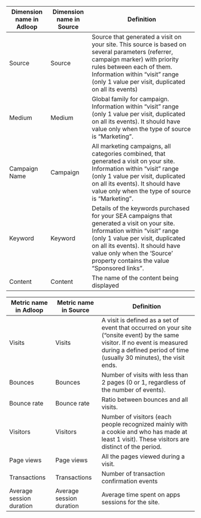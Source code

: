 

|  **Dimension name in Adloop**  |  **Dimension name in Source**  |  **Definition**  | 
|  --- |  --- |  --- | 
|  Source | Source | Source that generated a visit on your site. This source is based on several parameters (referrer, campaign marker) with priority rules between each of them. Information within “visit” range (only 1 value per visit, duplicated on all its events) | 
|   Medium | Medium | Global family for campaign. Information within “visit” range (only 1 value per visit, duplicated on all its events). It should have value only when the type of source is “Marketing”. | 
|   Campaign Name | Campaign | All marketing campaigns, all categories combined, that generated a visit on your site. Information within “visit” range (only 1 value per visit, duplicated on all its events). It should have value only when the type of source is “Marketing”.  | 
|   Keyword | Keyword | Details of the keywords purchased for your SEA campaigns that generated a visit on your site. Information within “visit” range (only 1 value per visit, duplicated on all its events). It should have value only when the ‘Source’ property contains the value “Sponsored links”. | 
|   Content | Content | The name of the content being displayed | 



|  **Metric name in Adloop**  |  **Metric name in Source**  |  **Definition**  | 
|  --- |  --- |  --- | 
|   Visits | Visits | A visit is defined as a set of event that occurred on your site (“onsite event) by the same visitor. If no event is measured during a defined period of time (usually 30 minutes), the visit ends. | 
|   Bounces | Bounces | Number of visits with less than 2 pages  (0 or 1, regardless of the number of events). | 
|   Bounce rate | Bounce rate | Ratio between bounces and all visits. | 
|   Visitors | Visitors | Number of visitors (each people recognized mainly with a cookie and who has made at least 1 visit). These visitors are distinct of the period. | 
|   Page views | Page views | All the pages viewed during a visit. | 
|   Transactions | Transactions | Number of transaction confirmation events | 
|   Average session duration | Average session duration | Average time spent on apps sessions for the site.  | 





